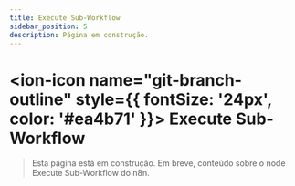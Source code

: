 ```yaml
---
title: Execute Sub-Workflow
sidebar_position: 5
description: Página em construção.
---
```


# <ion-icon name="git-branch-outline" style={{ fontSize: '24px', color: '#ea4b71' }}></ion-icon> Execute Sub-Workflow

> Esta página está em construção. Em breve, conteúdo sobre o node Execute Sub-Workflow do n8n.

